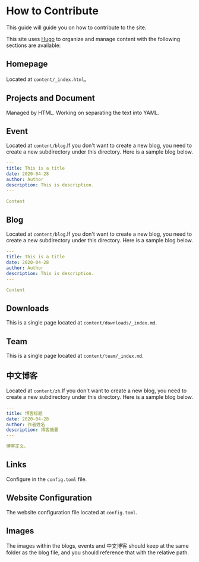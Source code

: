 # How to Contribute

This guide will guide you on how to contribute to the site.

This site uses [Hugo](https://gohugo.io) to organize and manage content with the following sections are available:

## Homepage

Located at `content/_index.html`。

## Projects and Document

Managed by HTML. Working on separating the text into YAML.

## Event

Located at `content/blog`.If you don't want to create a new blog, you need to create a new subdirectory under this directory. Here is a sample blog below.

```yaml
---
title: This is a title
date: 2020-04-28
author: Author
description: This is description.
---

Content
```

## Blog

Located at `content/blog`.If you don't want to create a new blog, you need to create a new subdirectory under this directory. Here is a sample blog below.

```yaml
---
title: This is a title
date: 2020-04-28
author: Author
description: This is description.
---

Content
```

## Downloads

This is a single page located at `content/downloads/_index.md`.

## Team

This is a single page located at `content/team/_index.md`.

## 中文博客

Located at `content/zh`.If you don't want to create a new blog, you need to create a new subdirectory under this directory. Here is a sample blog below.

```yaml
---
title: 博客标题
date: 2020-04-28
author: 作者姓名
description: 博客摘要
---

博客正文。
```

## Links

Configure in the `config.toml` file. 

## Website Configuration

The website configuration file located at `config.toml`.

## Images

The images within the blogs, events and 中文博客 should keep at the same folder as the blog file, and you should reference that with the relative path.
